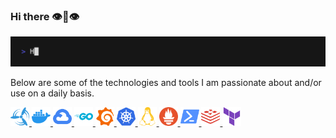 ### Hi there 👁️👄👁️

![Banner](src/gifs/banner.gif)

Below are some of the technologies and tools I am passionate about and/or use on a daily basis.
<!--
Images downloaded from https://simpleicons.org 
Ordered alphabetically
-->
[<img src="src/icons/concourse.svg"
    alt="Concourse CI"
    width="30" height="30">
    ](https://concourse-ci.org/)
[<img src="src/icons/docker.svg"
    alt="Docker"
    width="30" height="30">
    ](https://docker.com)
[<img src="src/icons/gcp.svg"
    alt="Google Cloud Platform"
    width="30" height="30">
    ](https://cloud.google.com/)
[<img src="src/icons/go.svg"
    alt="Golang"
    width="30" height="30">
    ](https://go.dev/)
[<img src="src/icons/grafana.svg"
    alt="Grafana"
    width="30" height="30">
    ](https://grafana.com/)
[<img src="src/icons/k8s.svg"
    alt="Kubernetes"
    width="30" height="30">
    ](https://kubernetes.io/)
[<img src="src/icons/linux.svg"
    alt="Linux"
    width="30" height="30">
    ](https://www.linux.org/)
[<img src="src/icons/prometheus.svg"
    alt="Prometheus"
    width="30" height="30">
    ](https://prometheus.io/)
[<img src="src/icons/pwsh.svg"
    alt="PowerShell"
    width="30" height="30">
    ](https://docs.microsoft.com/en-us/powershell/)
[<img src="src/icons/redis.svg"
    alt="Redis"
    width="30" height="30">
    ](https://redis.io/)
[<img src="src/icons/terraform.svg"
    alt="Terraform"
    width="30" height="30">
    ](https://www.terraform.io/)


<!--
**josh-at-sky/josh-at-sky** is a ✨ _special_ ✨ repository because its `README.md` (this file) appears on your GitHub profile.

Here are some ideas to get you started:

- 🔭 I’m currently working on ...
- 🌱 I’m currently learning ...
- 👯 I’m looking to collaborate on ...
- 🤔 I’m looking for help with ...
- 💬 Ask me about ...
- 📫 How to reach me: ...
- 😄 Pronouns: ...
- ⚡ Fun fact: ...
-->
